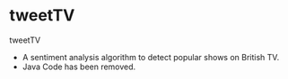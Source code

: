tweetTV
=======



tweetTV
- A sentiment analysis algorithm to detect popular shows on British TV.
- Java Code has been removed.
